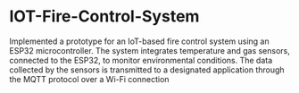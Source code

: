 # IOT-Fire-Control-System
Implemented a prototype for an IoT-based fire control system using an ESP32 microcontroller. The system integrates temperature and gas sensors, connected to the ESP32, to monitor environmental conditions. The data collected by the sensors is transmitted to a designated application through the MQTT protocol over a Wi-Fi connection

